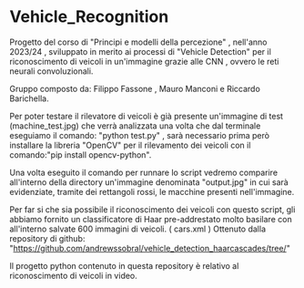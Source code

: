 # Vehicle_Recognition

Progetto del corso di "Principi e modelli della percezione" , nell'anno 2023/24 , sviluppato in merito ai processi di "Vehicle Detection" per il riconoscimento di veicoli in un'immagine grazie alle CNN , ovvero le reti neurali convoluzionali.

Gruppo composto da: Filippo Fassone , Mauro Manconi e Riccardo Barichella.

Per poter testare il rilevatore di veicoli è già presente un'immagine di test (machine_test.jpg) che verrà analizzata una volta che dal terminale eseguiamo il comando: "python test.py" , sarà necessario prima però installare la libreria "OpenCV" per il rilevamento dei veicoli con il comando:"pip install opencv-python".

Una volta eseguito il comando per runnare lo script vedremo comparire all'interno della directory un'immagine denominata "output.jpg" in cui sarà evidenziate, tramite dei rettangoli rossi, le macchine presenti nell'immagine.

Per far si che sia possibile il riconoscimento dei veicoli con questo script, gli abbiamo fornito un classificatore di Haar pre-addrestato molto basilare con all'interno salvate 600 immagini di veicoli. ( cars.xml ) Ottenuto dalla repository di github: "https://github.com/andrewssobral/vehicle_detection_haarcascades/tree/"

Il progetto python contenuto in questa repository è relativo al riconoscimento di veicoli in video.
